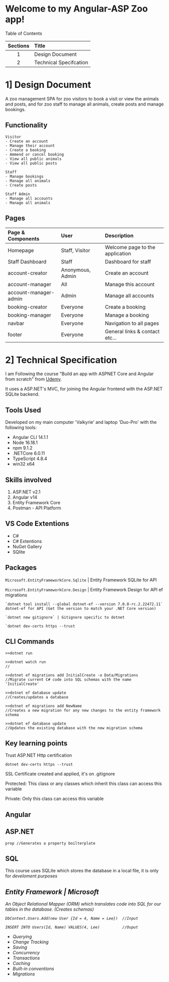 # Welcome to my Angular-ASP Zoo app!

Table of Contents

| Sections      | Title                   |
| :-:           | :-                      | 
| 1             | Design Document         |
| 2             | Technical Specifcation  | 

# 1] Design Document

A zoo management SPA for zoo visitors to book a visit or view the animals and posts, and for zoo staff to manage all animals, create posts and manage bookings.


## Functionality

    Visitor
    - Create an account
    - Manage their account
    - Create a booking
    - Ammend or cancel booking
    - View all public animals
    - View all public posts

    Staff
    - Manage bookings
    - Manage all animals
    - Create posts

    Staff Admin
    - Manage all accounts
    - Manage all animals

## Pages

| Page & Components       | User              | Description |
| :-                      | :-                | :-          |
| Homepage                | Staff, Visitor    | Welcome page to the application |
| Staff Dashboard         | Staff             | Dashboard for staff |
| account-creator         | Anonymous, Admin  | Create an account |
| account-manager         | All               | Manage this account |
| account-manager-admin   | Admin             | Manage all accounts |
| booking-creator         | Everyone          | Create a booking |
| booking-manager         | Everyone          | Manage a booking |
| navbar                  | Everyone          | Navigation to all pages |
| footer                  | Everyone          | General links & contact etc... |

# 2] Technical Specification

I am Following the course "Build an app with ASPNET Core and Angular from scratch" from [Udemy](https://www.udemy.com/course/build-an-app-with-aspnet-core-and-angular-from-scratch/).

It uses a ASP.NET's MVC, for joining the Angular frontend with the ASP.NET SQLite backend. 

## Tools Used
Developed on my main computer 'Valkyrie' and laptop 'Duo-Pro' with the following tools:

- Angular CLI 14.1.1
- Node 16.18.1
- npm 9.1.2
- .NETCore 6.0.11
- TypeScript 4.8.4
- win32 x64

## Skills involved

1. ASP.NET v2.1
2. Angular v14
3. Entity Framework Core
4. Postman - API Platform

## VS Code Extentions

* C#
* C# Extentions
* NuGet Gallery
* SQlite

## Packages

  `Microsoft.EntityFrameworkCore.Sqlite` | Entity Framework SQLite for API

  `Microsoft.EntityFrameworkCore.Design` | Entity Framework Design for API ef migrations

```console
`dotnet tool install --global dotnet-ef --version 7.0.0-rc.2.22472.11`
dotnet-ef for API (Get the version to match your .NET Core version)

`dotnet new gitignore` | Gitignore specific to dotnet

`dotnet dev-certs https --trust
```

## CLI Commands

```console
>>dotnet run

>>dotnet watch run
//

>>dotnet ef migrations add InitialCreate -o Data/Migrations 
//Migrate current C# code into SQL schemas with the name 'InitialCreate'

>>dotnet ef database update
//Creates/updates a database                  

>>dotnet ef migrations add NewName
//Creates a new migration for any new changes to the entity framework schema          

>>dotnet ef database update
//Updates the existing database with the new migration schema
```

## Key learning points

Trust ASP.NET Http certification

```console
dotnet dev-certs https --trust
```

SSL Certificate created and applied, it's on .gitignore

Protected: This class or any classes which inherit this class can access this variable

Private: Only this class can access this variable

## Angular

## ASP.NET

```console
prop //Generates a property boilterplate
```

## SQL

This course uses SQLite which stores the database in a local file, it is only for <i>develoment<i/> purposes

## Entity Framework | Microsoft

An Object Relational Mapper (ORM) which translates code into SQL for our tables in the database. (Creates schemas)

```console
DbContext.Users.Add(new User {Id = 4, Name = Lee})  //Input

INSERT INTO Users(Id, Name) VALUES(4, Lee)          //Ouput
```
* Querying
* Change Tracking
* Saving
* Concurrency
* Transactions
* Caching
* Built-in conventions
* Migrations
